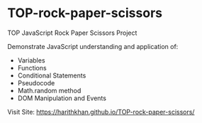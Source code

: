 # TOP-rock-paper-scissors
TOP JavaScript Rock Paper Scissors Project 

Demonstrate JavaScript understanding and application of:

- Variables
- Functions
- Conditional Statements
- Pseudocode
- Math.random method
- DOM Manipulation and Events

Visit Site: https://harithkhan.github.io/TOP-rock-paper-scissors/ 
